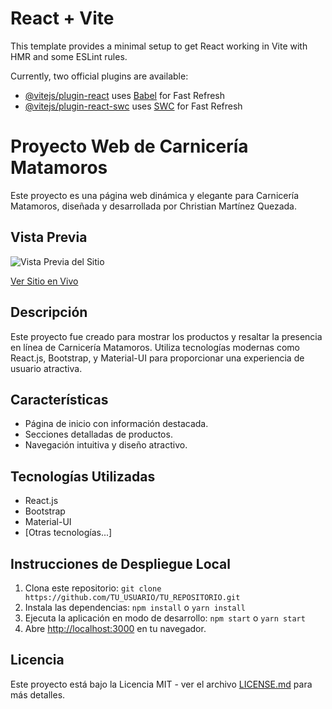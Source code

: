 # React + Vite

This template provides a minimal setup to get React working in Vite with HMR and some ESLint rules.

Currently, two official plugins are available:

- [@vitejs/plugin-react](https://github.com/vitejs/vite-plugin-react/blob/main/packages/plugin-react/README.md) uses [Babel](https://babeljs.io/) for Fast Refresh
- [@vitejs/plugin-react-swc](https://github.com/vitejs/vite-plugin-react-swc) uses [SWC](https://swc.rs/) for Fast Refresh
# Proyecto Web de Carnicería Matamoros

Este proyecto es una página web dinámica y elegante para Carnicería Matamoros, diseñada y desarrollada por Christian Martínez Quezada.

## Vista Previa

![Vista Previa del Sitio]([URL_DE_TU_IMAGEN_O_GIF](https://firebasestorage.googleapis.com/v0/b/carniceria-matamoros.appspot.com/o/Captura%20de%20Pantalla%202024-03-11%20a%20la(s)%2011.46.48%20p.m..png?alt=media&token=04d6f219-c700-46c0-af96-f2375d66fead))

[Ver Sitio en Vivo](https://main--dainty-rugelach-c8de04.netlify.app/)

## Descripción

Este proyecto fue creado para mostrar los productos y resaltar la presencia en línea de Carnicería Matamoros. Utiliza tecnologías modernas como React.js, Bootstrap, y Material-UI para proporcionar una experiencia de usuario atractiva.

## Características

- Página de inicio con información destacada.
- Secciones detalladas de productos.
- Navegación intuitiva y diseño atractivo.

## Tecnologías Utilizadas

- React.js
- Bootstrap
- Material-UI
- [Otras tecnologías...]

## Instrucciones de Despliegue Local

1. Clona este repositorio: `git clone https://github.com/TU_USUARIO/TU_REPOSITORIO.git`
2. Instala las dependencias: `npm install` o `yarn install`
3. Ejecuta la aplicación en modo de desarrollo: `npm start` o `yarn start`
4. Abre [http://localhost:3000](http://localhost:3000) en tu navegador.


## Licencia

Este proyecto está bajo la Licencia MIT - ver el archivo [LICENSE.md](LICENSE.md) para más detalles.
